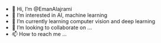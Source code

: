 - 👋 Hi, I’m @EmanAlajrami
- 👀 I’m interested in AI, machine learning 
- 🌱 I’m currently learning computer vision and deep learning 
- 💞️ I’m looking to collaborate on ...
- 📫 How to reach me ...

<!---
EmanAlajrami/EmanAlajrami is a ✨ special ✨ repository because its `README.md` (this file) appears on your GitHub profile.
You can click the Preview link to take a look at your changes.
--->
